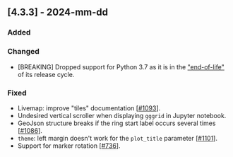 ## [4.3.3] - 2024-mm-dd

### Added

### Changed
- [BREAKING] Dropped support for Python 3.7 as it is in the ["end-of-life"](https://devguide.python.org/versions/) of its release cycle.

### Fixed
- Livemap: improve "tiles" documentation [[#1093](https://github.com/JetBrains/lets-plot/issues/1093)].
- Undesired vertical scroller when displaying `gggrid` in Jupyter notebook.
- GeoJson structure breaks if the ring start label occurs several times [[#1086](https://github.com/JetBrains/lets-plot/issues/1086)].
- `theme`: left margin doesn't work for the `plot_title` parameter [[#1101](https://github.com/JetBrains/lets-plot/issues/1101)].
- Support for marker rotation [[#736](https://github.com/JetBrains/lets-plot/issues/736)].